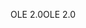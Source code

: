 <span data-ttu-id="45092-101">OLE 2.0</span><span class="sxs-lookup"><span data-stu-id="45092-101">OLE 2.0</span></span>